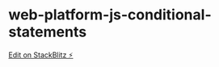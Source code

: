 # web-platform-js-conditional-statements

[Edit on StackBlitz ⚡️](https://stackblitz.com/edit/web-platform-opbgux)